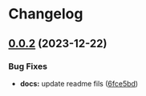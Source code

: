 # Changelog

## [0.0.2](https://github.com/matter-labs/hardhat-zksync/compare/@matterlabs/hardhat-zksync-node@0.0.1...@matterlabs/hardhat-zksync-node-v0.0.2) (2023-12-22)


### Bug Fixes

* **docs:** update readme fils ([6fce5bd](https://github.com/matter-labs/hardhat-zksync/commit/6fce5bdd0ebc7d61519b5cc637f962c1390944ea))
